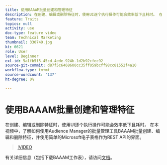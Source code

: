 ```yaml
---
title: 使用BAAAM批量创建和管理特征
description: 在创建、编辑或删除特征时，使用UI逐个执行操作可能会效率低下且耗时。 在本视频中，了解如何使用Audience Manager的批量管理工具BAAAM批量创建、编辑和删除特征，并使用简单的Microsoft电子表格作为REST API的界面。
feature: Traits
topics: null
activity: use
doc-type: feature video
team: Technical Marketing
thumbnail: 330749.jpg
kt: 6621
role: User
level: Beginner
exl-id: 5a1fb5f5-45cd-4ede-924b-1d2b92cfec92
source-git-commit: d87f5c6468600cc35ff059bcff98cc81552f4a10
workflow-type: tm+mt
source-wordcount: '137'
ht-degree: 0%

---
```


# 使用BAAAM批量创建和管理特征

在创建、编辑或删除特征时，使用UI逐个执行操作可能会效率低下且耗时。 在本视频中，了解如何使用Audience Manager的批量管理工具BAAAM批量创建、编辑和删除特征，并使用简单的Microsoft电子表格作为REST API的界面。

>[!VIDEO](https://video.tv.adobe.com/v/330749/?quality=12&learn=on)

有关详细信息（包括下载BAAAM工作表），请访问[文档](https://experienceleague.adobe.com/docs/audience-manager/user-guide/reference/bulk-management-tools/bulk-management-intro.html?lang=en#reference)。
